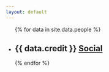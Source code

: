 ```yaml
---
layout: default
---
```

<div>
  <ul id="credits">
    {% for data in site.data.people %}
      <li>
        <h2>
          {{ data.credit }} <a href="{{ data.social | relative_url }}">Social</a>
        </h2>
      </li>
    {% endfor %}
  </ul>
</div>
<script type="speculationrules">
{
  "prerender": [
    {
      "source": "document",
      "where": { "href_matches": "/*\\?*#*" },
      "eagerness": "moderate"
    }
  ],
  "prefetch": [
    {
      "source": "document",
      "where": { "not": { "href_matches": "/*\\?*#*" } },
      "eagerness": "moderate"
    }
  ]
}
</script>
